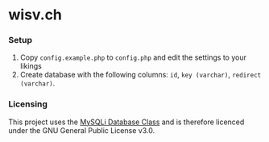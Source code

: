 # wisv.ch
### Setup
1. Copy `config.example.php` to `config.php` and edit the settings to your likings
2. Create database with the following columns: `id`, `key (varchar)`, `redirect (varchar)`. 

### Licensing
This project uses the [MySQLi Database Class](https://github.com/joshcam/PHP-MySQLi-Database-Class) and is therefore licenced under the GNU General Public License v3.0. 

